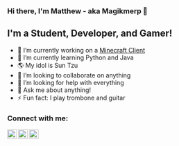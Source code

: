 ### Hi there, I'm Matthew - aka Magikmerp 👋


## I'm a Student, Developer, and Gamer!

- 🔭 I’m currently working on a [Minecraft Client][website]
- 🌱 I’m currently learning Python and Java
- 🌎 My idol is Sun Tzu
- 👯 I’m looking to collaborate on anything
- 🤔 I’m looking for help with everything
- 💬 Ask me about anything!
- ⚡ Fun fact: I play trombone and guitar

### Connect with me:

[<img align="left" alt="Twitter" width="22px" src="https://cdn.jsdelivr.net/npm/simple-icons@v3/icons/twitter.svg" />][twitter]
[<img align="left" alt="Instagram" width="22px" src="https://cdn.jsdelivr.net/npm/simple-icons@v3/icons/instagram.svg" />][instagram]
[<img align="left" alt="Discord" width ="22px" src="https://cdn.jsdelivr.net/npm/simple-icons@v3/icons/discord.svg" />][discord]

<br />

[website]: https://github.com/Magikmerp/MagikClient
[twitter]: https://twitter.com/Sturt_Money
[instagram]: https://www.instagram.com/magikmerp/
[discord]: https://discord.gg/vJPt2ud
